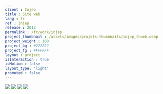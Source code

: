 ```yaml
---
client : Injep
title : Site web
lang : fr
ref : injep
release : 2012
permalink : /fr/work/injep
project_thumbnail : /assets/images/projets-thumbnails/injep_thumb.webp
project_weight : 100
project_bg : #222222
project_fg : #FFFFFF
layout : project
isInteraction : true
isMotion : false
layout_type: "light"
promoted : false
---
```


![](/assets/images/projets/injep-1.webp)
![](/assets/images/projets/injep-2.webp)
![](/assets/images/projets/injep-3.webp)
![](/assets/images/projets/injep-4.webp)

